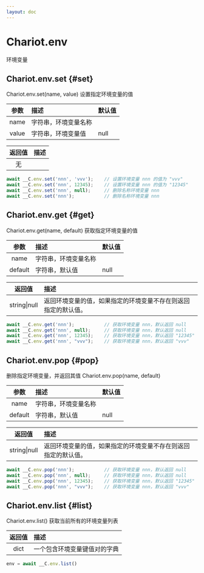 ```yaml
---
layout: doc
---
```


# Chariot.env

环境变量

## Chariot.env.set {#set}

Chariot.env.set(name, value)
设置指定环境变量的值

|  参数   | 描述         | 默认值  |
|:-----:|:-----------|:-----|
| name  | 字符串，环境变量名称 |      |
| value | 字符串，环境变量值  | null |

| 返回值 | 描述 |
|:---:|:---|
|  无  |    |

```javascript
await __C.env.set('nnn', 'vvv');    // 设置环境变量 nnn 的值为 "vvv"
await __C.env.set('nnn', 12345);    // 设置环境变量 nnn 的值为 "12345"
await __C.env.set('nnn', null);     // 删除名称环境变量 nnn
await __C.env.set('nnn');           // 删除名称环境变量 nnn
```

## Chariot.env.get {#get}

Chariot.env.get(name, default)
获取指定环境变量的值

|   参数    | 描述         | 默认值  |
|:-------:|:-----------|:-----|
|  name   | 字符串，环境变量名称 |      |
| default | 字符串，默认值    | null |

|     返回值      | 描述                              |
|:------------:|:--------------------------------|
| string\|null | 返回环境变量的值，如果指定的环境变量不存在则返回指定的默认值。 |

```javascript
await __C.env.get('nnn');           // 获取环境变量 nnn，默认返回 null
await __C.env.get('nnn', null);     // 获取环境变量 nnn，默认返回 null
await __C.env.get('nnn', 12345);    // 获取环境变量 nnn，默认返回 "12345"
await __C.env.get('nnn', "vvv");    // 获取环境变量 nnn，默认返回 "vvv"
```

## Chariot.env.pop {#pop}

删除指定环境变量，并返回其值
Chariot.env.pop(name, default)

|   参数    | 描述         | 默认值  |
|:-------:|:-----------|:-----|
|  name   | 字符串，环境变量名称 |      |
| default | 字符串，默认值    | null |

|     返回值      | 描述                              |
|:------------:|:--------------------------------|
| string\|null | 返回环境变量的值，如果指定的环境变量不存在则返回指定的默认值。 |

```javascript
await __C.env.pop('nnn');           // 获取环境变量 nnn，默认返回 null
await __C.env.pop('nnn', null);     // 获取环境变量 nnn，默认返回 null
await __C.env.pop('nnn', 12345);    // 获取环境变量 nnn，默认返回 "12345"
await __C.env.pop('nnn', "vvv");    // 获取环境变量 nnn，默认返回 "vvv"
```

## Chariot.env.list {#list}

Chariot.env.list()
获取当前所有的环境变量列表

| 返回值  | 描述             |
|:----:|:---------------|
| dict | 一个包含环境变量键值对的字典 |

```javascript
env = await __C.env.list()
```
